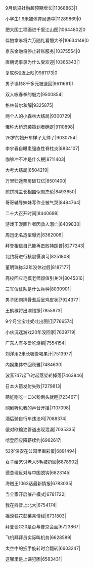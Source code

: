 9月信贷社融超预期增长|11368863|1

小学生1.9米被体育局选中|11289869|0

把大国工程画进千里江山图|10644802|0

伴娘拿麻将六万随礼看懵大爷|10634149|0

京东金融将停止转账服务|10375554|0

唐朝诡事录为什么受欢迎|10365343|1

复联6推迟上映|9981173|0

男子误转8千多元被退回|9611691|1

双人咏春拳的魅力|9500854|

格林普尔和解|9325875|

两个人的小森林大结局|9300729|

俄称大桥恐袭策划者确定|9110898|

26岁的她开车样子太帅了|9030754|

李宇春自曝患强直性脊柱炎|8834107|

咖啡冲不冲是什么梗|8711403|

大考大结局|8504219|

万里归途票房破12亿|8501400|

煎饼摊主长相酷似周杰伦|8493650|

哥哥辅导妹妹写作业被气哭|8484764|

二十大召开时间|8440698|

游戏王漫画作者因救人溺亡|8409830|

周迅无名造型曝光|8362006|

拜登相信自己能再击败特朗普|8277243|

北约将进行核震慑演习|8251808|

董明珠称32年没休过假|8187177|

高校回应毛概老师颜值引关注|8045316|

三军仪仗队是什么兵种|8030901|

男子团购排骨煮后呈鸡皮状|7924377|

王鹤棣将出演错撩|7855973|

9个月宝宝吐奶吐出图钉|7766574|

小伙沉迷游戏20年没回家|7639719|

广东人有多爱吃烧鹅|7554154|

刘洋用2米长吸管喝果汁|7513977|

内娱集体夺回秋雅|7484630|

波音747起飞时起落架轮掉落|7463846|

日本火箭发射失败|7279813|

萌娃刚吃一口米粉倒头就睡|7234671|

网剧听见我的声音开播|7107098|

酒后骑自行车违法吗|7088374|

俄对欧输油管道出现泄漏|7035335|

哈登回应降薪续约|6962617|

52岁保安在公园里画彩蛋|6891494|

女子给乞讨老人5毛被扔回|6878902|

德总理反对与中国脱钩|6823145|

海贼王1063话最新情报|6783035|

当全家开启催产模式|6781722|

我在抖音上北大|6754174|

摇滚狂花彭莱亲情线|6731803|

拜登谈G20是否与普京会面|6723867|

飞机拜拜员实际叫机务|6628589|

太空中的扳手旋转时会翻转|6603247|

这哪里是上课犯困|6583431|

